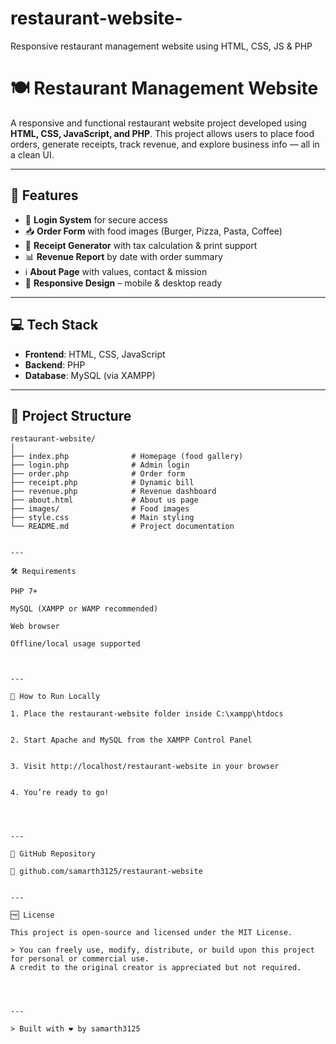 # restaurant-website-
Responsive restaurant management website using HTML, CSS, JS &amp; PHP
# 🍽️ Restaurant Management Website

A responsive and functional restaurant website project developed using **HTML, CSS, JavaScript, and PHP**. This project allows users to place food orders, generate receipts, track revenue, and explore business info — all in a clean UI.

---

## 🧩 Features

- 🔐 **Login System** for secure access  
- 📥 **Order Form** with food images (Burger, Pizza, Pasta, Coffee)  
- 🧾 **Receipt Generator** with tax calculation & print support  
- 📊 **Revenue Report** by date with order summary  
- ℹ️ **About Page** with values, contact & mission  
- 📱 **Responsive Design** – mobile & desktop ready

---

## 💻 Tech Stack

- **Frontend**: HTML, CSS, JavaScript  
- **Backend**: PHP  
- **Database**: MySQL (via XAMPP)  

---

## 📂 Project Structure

```plaintext
restaurant-website/
│
├── index.php              # Homepage (food gallery)
├── login.php              # Admin login
├── order.php              # Order form
├── receipt.php            # Dynamic bill
├── revenue.php            # Revenue dashboard
├── about.html             # About us page
├── images/                # Food images
├── style.css              # Main styling
└── README.md              # Project documentation


---

🛠️ Requirements

PHP 7+

MySQL (XAMPP or WAMP recommended)

Web browser

Offline/local usage supported



---

🧠 How to Run Locally

1. Place the restaurant-website folder inside C:\xampp\htdocs


2. Start Apache and MySQL from the XAMPP Control Panel


3. Visit http://localhost/restaurant-website in your browser


4. You’re ready to go!




---

🔗 GitHub Repository

📂 github.com/samarth3125/restaurant-website


---

🆓 License

This project is open-source and licensed under the MIT License.

> You can freely use, modify, distribute, or build upon this project for personal or commercial use.
A credit to the original creator is appreciated but not required.




---

> Built with ❤️ by samarth3125
